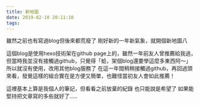 ```yaml
---
title: 新地圖
date: 2019-02-10 20:11:10
tags:
---
```

雖然之前也有寫過blog但後來都荒廢了
剛好新的一年新氣象，就開個新地圖八

這個blog是使用hexo技術架在github page上的，雖然一年前友人曾推薦給我過，但當時我並沒有接觸過github，只覺得「蛤，架個blog還要學這麼多東西阿～」所以就沒有使用，改用其他blog服務了
在這一年間稍稍接觸過github，再回過頭來看，發覺這樣的組合實在是方便又簡單，也難怪當初友人會如此推薦！

這裡基本上算是我個人的筆記，但看看之前放棄的紀錄
也只能說是希望了
如果能堅持把文章寫的多些就好了.....
